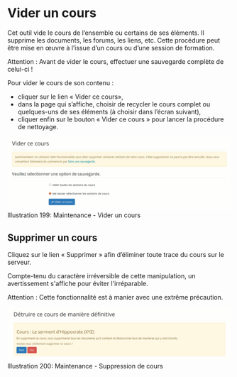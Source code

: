 # Vider un cours

Cet outil vide le cours de l’ensemble ou certains de ses éléments. Il supprime les documents, les forums, les liens, etc. Cette procédure peut être mise en œuvre à l’issue d’un cours ou d’une session de formation.

Attention : Avant de vider le cours, effectuer une sauvegarde complète de celui-ci !

Pour vider le cours de son contenu :

* cliquer sur le lien « Vider ce cours»,
* dans la page qui s’affiche, choisir de recycler le cours complet ou quelques-uns de ses éléments \(à choisir dans l’écran suivant\),
* cliquer enfin sur le bouton « Vider ce cours » pour lancer la procédure de nettoyage.

![](../../.gitbook/assets/image274%20%281%29.png)Illustration 199: Maintenance - Vider un cours

## Supprimer un cours <a id="supprimer-un-cours"></a>

Cliquez sur le lien « Supprimer » afin d’éliminer toute trace du cours sur le serveur.

Compte-tenu du caractère irréversible de cette manipulation, un avertissement s'affiche pour éviter l'irréparable.

Attention : Cette fonctionnalité est à manier avec une extrême précaution.

![](../../.gitbook/assets/image275%20%281%29.png)Illustration 200: Maintenance - Suppression de cours


